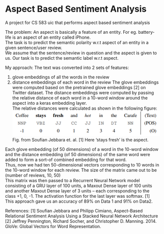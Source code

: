 # Aspect Based Sentiment Analysis
A project for CS 583 uic that performs aspect based sentiment analysis 

The problem: An aspect is basically a feature of an entity. For eg. battery-life is an aspect of an entity called iPhone.   
The task is to predict the semantic polarity w.r.t aspect of an entity in a given sentence/user review.  
We assume that the sentence/review in question and the aspect is given to us. Our task is to predict the semantic label w.r.t aspect.   

My approach: 
The text was converted into 2 sets of features: 
1.	glove embeddings of all the words in the review
2.  distance embeddings of each word in the review 
The glove embeddings were computed based on the pretrained glove embeddings [2] on Twitter dataset. 
The distance embeddings were computed by passing the relative distance of each word in a 10-word window around the aspect into a keras embedding layer.  
The relative distances were calculated as shown in the following figure:   
![alt text](https://raw.githubusercontent.com/kashyap9395/Aspect_Based_Sentiment_Analysis/master/dist_img.png)  
Fig. from Soufian Jebbara et. al. [1]
Here ‘stays fresh’ is the aspect.

Each glove embedding (of 50 dimensions) of a word in the 10-word window and the distance embedding (of 50 dimensions) of the same word were added to form a sort-of combined embedding for that word.   
Thus, now we had ten 50-dimensional vectors corresponding to 10 words in the 10-word window for each review. The size of the matrix came out to be (number of reviews, 10, 50)  
This matrix was then passed to a Recurrent Neural Network model consisting of a GRU layer of 100 units, a Maxout Dense layer of 100 units and another Maxout Dense layer of 3 units – each corresponding to the class +1, 0, -1. The activation function for the last layer was softmax. [1]  
This approach gave us an accuracy of 89% on Data 1 and 91% on Data2.    

References: 
[1] Soufian Jebbara and Philipp Cimiano, Aspect-Based Relational Sentiment Analysis Using a Stacked Neural Network Architecture  
[2] Jeffrey Pennington, Richard Socher, and Christopher D. Manning. 2014. GloVe: Global Vectors for Word Representation.


